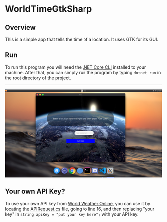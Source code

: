 # WorldTimeGtkSharp
## Overview
This is a simple app that tells the time of a location. It uses GTK for its GUI.
## Run
To run this program you will need the [.NET Core CLI](https://dotnet.microsoft.com/download) installed to your machine. After that, you can simply run the program by typing `dotnet run` in the root directory of the project.
***
![Example of the app](img/example.png)
## Your own API Key?
To use your own API key from [World Weather Online](https://www.worldweatheronline.com/), you can use it by locating the [APIRequest.cs](https://github.com/tayinde/WorldTimeGtkSharp/blob/master/requests/APIRequest.cs#L15) file, going to line 16, and then replacing "your key" in `string apiKey = "put your key here";` with your API key.
